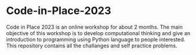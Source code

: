 # Code-in-Place-2023
Code in Place 2023 is an online workshop for about 2 months. The main objective of this workshop is to develop computational thinking and give an introduction to programming using Python language to people interested. This repository contains all the challanges and self practice problems. 
